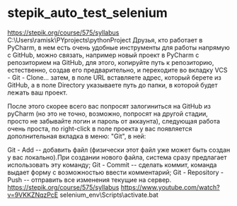 # stepik_auto_test_selenium

https://stepik.org/course/575/syllabus
C:\Users\ramisk\PYprojects\pythonProject
Друзья, кто работает в PyCharm, в нем есть очень удобные инструменты для работы напрямую с GitHub, можно связать, например новый проект в PyCharm с репозиторием на GitHub, для этого, копируйте путь к репозиторию, естественно, создав его предварительно, и переходите во вкладку VCS - Git - Clone... затем, в поле URL вставляете адрес, который берете из GitHub, а в поле Directory указываете путь до папки, в которой будет лежать ваш проект.

После этого скорее всего вас попросят залогиниться на GitHub из pyCharm (но это не точно, возможно, попросят на другой стадии, просто не забывайте логин и пароль от аккаунта), следующая работа очень проста, по right-click в поле проекта у вас появляется дополнительная вкладка в меню: "Git", в ней:

Git - Add -- добавить файл (физически этот файл уже может быть создан у вас локально).При создании нового файла, система сразу предлагает использовать эту команду;
Git - Commit -- сделать коммит, команда выдает форму с возможностью ввести комментарий;
Git - Repository - Push -- отправить все изменения текущие на сервер.
https://stepik.org/course/575/syllabus
https://www.youtube.com/watch?v=9VKKZNqzPcE
selenium_env\Scripts\activate.bat